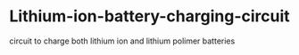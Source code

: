 # Lithium-ion-battery-charging-circuit
circuit to charge both lithium ion and lithium polimer batteries
